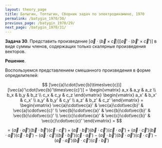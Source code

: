 ```yaml
---
layout: theory_page
title: Батыгин, Топтыгин, Сборник задач по электродинамике, 1970
permalink: /batygin_1970/30/
previous_page: /batygin_1970/29/
next_page: /batygin_1970/31/
---
```


**Задача 30**. Представить произведение $[\vec{a}\cdot(\vec{b}\times\vec{c})][\vec{a}'\cdot(\vec{b}'\times\vec{c}')]$ в виде суммы членов, содержащих только скалярные произведения векторов.

**Решение**. 

Воспользуемся представлением смешанного произведения в форме определителей:

$$
[\vec{a}\cdot(\vec{b}\times\vec{c})][\vec{a}'\cdot(\vec{b}'\times\vec{c}')] =
\begin{vmatrix}
	a_x & a_y & a_z \\
	b_x & b_y & b_z \\
	c_x & c_y & c_z
\end{vmatrix}
\begin{vmatrix}
	a_x' & b_x' & c_x' \\
	a_y' & b_y' & c_y' \\
	a_z' & b_z' & c_z'
\end{vmatrix}
= \begin{vmatrix}
	\vec{a}\cdot\vec{a}' & \vec{a}\cdot\vec{b}' & \vec{a}\cdot\vec{c}' \\
	\vec{b}\cdot\vec{a}' & \vec{b}\cdot\vec{b}' & \vec{b}\cdot\vec{c}' \\
	\vec{c}\cdot\vec{a}' & \vec{c}\cdot\vec{b}' & \vec{c}\cdot\vec{c}'
\end{vmatrix} =
$$

$$
= (\vec{a}\cdot\vec{a}')(\vec{b}\cdot\vec{b}')(\vec{c}\cdot\vec{c}') +
  (\vec{a}\cdot\vec{b}')(\vec{b}\cdot\vec{c}')(\vec{c}\cdot\vec{a}') +
  (\vec{a}\cdot\vec{c}')(\vec{b}\cdot\vec{a}')(\vec{c}\cdot\vec{b}') -
  (\vec{a}\cdot\vec{c}')(\vec{b}\cdot\vec{b}')(\vec{c}\cdot\vec{a}') -
  (\vec{a}\cdot\vec{b}')(\vec{b}\cdot\vec{a}')(\vec{c}\cdot\vec{c}') -
  (\vec{a}\cdot\vec{a}')(\vec{b}\cdot\vec{c}')(\vec{c}\cdot\vec{b}')
$$